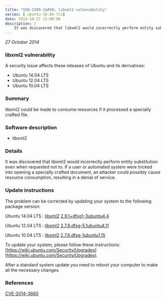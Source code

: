 ```yaml
---
title: "USN-2389-1&#58; libxml2 vulnerability"
series: [ ubuntu-10.04-lts]
date: 2014-10-27 12:00:00
description: |
    It was discovered that libxml2 would incorrectly perform entity substitution even when requested not to. If a user or automated system were tricked into opening a specially crafted document, an attacker could possibly cause resource consumption, resulting in a denial of service. 
--- 
```

 
 

*27 October 2014*

### libxml2 vulnerability

A security issue affects these releases of Ubuntu and its derivatives:

* Ubuntu 14.04 LTS
* Ubuntu 12.04 LTS
* Ubuntu 10.04 LTS

### Summary

libxml2 could be made to consume resources if it processed a specially crafted file.

### Software description

* libxml2 

### Details

It was discovered that libxml2 would incorrectly perform entity substitution even when requested not to. If a user or automated system were tricked into opening a specially crafted document, an attacker could possibly cause resource consumption, resulting in a denial of service. 

### Update instructions

The problem can be corrected by updating your system to the following package version:

Ubuntu 14.04 LTS
 : [libxml2](https://launchpad.net/ubuntu/+source/libxml2) <span> [2.9.1+dfsg1-3ubuntu4.4](https://launchpad.net/ubuntu/+source/libxml2/2.9.1+dfsg1-3ubuntu4.4) </span> 

Ubuntu 12.04 LTS
 : [libxml2](https://launchpad.net/ubuntu/+source/libxml2) <span> [2.7.8.dfsg-5.1ubuntu4.11](https://launchpad.net/ubuntu/+source/libxml2/2.7.8.dfsg-5.1ubuntu4.11) </span> 

Ubuntu 10.04 LTS
 : [libxml2](https://launchpad.net/ubuntu/+source/libxml2) <span> [2.7.6.dfsg-1ubuntu1.15](https://launchpad.net/ubuntu/+source/libxml2/2.7.6.dfsg-1ubuntu1.15) </span> 

To update your system, please follow these instructions: [https://wiki.ubuntu.com/Security/Upgrades](https://wiki.ubuntu.com/Security/Upgrades).

After a standard system update you need to reboot your computer to make all the necessary changes. 

### References

 
 [CVE-2014-3660](http://people.ubuntu.com/~ubuntu-security/cve/CVE-2014-3660)
 

